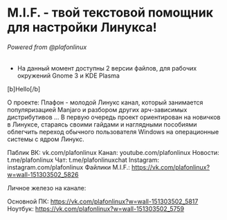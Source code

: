 # M.I.F. - твой текстовой помощник для настройки Линукса! 
###### Powered from @plafonlinux

- На данный момент доступны 2 версии файлов, для рабочих окружений Gnome 3 и KDE Plasma

[b]Hello[/b]

О проекте: Плафон - молодой Линукс канал, который занимается популяризацией Manjaro и разбором других арч-зависимых дистрибутивов ... В первую очередь проект ориентирован на новичков в Линуксе, стараясь своими гайдами и наглядными пособиями облегчить переход обычного пользователя Windows на операционные системы с ядром Линукс.

Паблик ВК: vk.com/plafonlinux
Канал: youtube.com/plafonlinux
Новости: t.me/plafonlinux
Чат: t.me/plafonlinuxchat
Instagram: instagram.com/plafonlinux
Файлики M.I.F.: https://vk.com/plafonlinux?w=wall-151303502_5826

Личное железо на канале:

Основной ПК: https://vk.com/plafonlinux?w=wall-151303502_5817
Ноутбук: https://vk.com/plafonlinux?w=wall-151303502_5759
